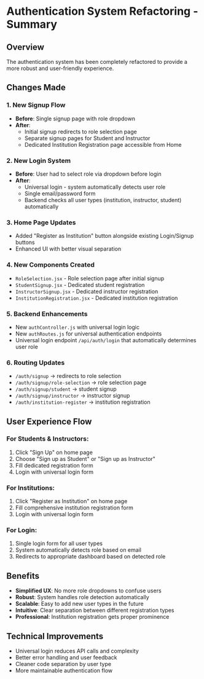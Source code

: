 # Authentication System Refactoring - Summary

## Overview
The authentication system has been completely refactored to provide a more robust and user-friendly experience.

## Changes Made

### 1. **New Signup Flow**
- **Before**: Single signup page with role dropdown
- **After**: 
  - Initial signup redirects to role selection page
  - Separate signup pages for Student and Instructor
  - Dedicated Institution Registration page accessible from Home

### 2. **New Login System**
- **Before**: User had to select role via dropdown before login
- **After**: 
  - Universal login - system automatically detects user role
  - Single email/password form
  - Backend checks all user types (institution, instructor, student) automatically

### 3. **Home Page Updates**
- Added "Register as Institution" button alongside existing Login/Signup buttons
- Enhanced UI with better visual separation

### 4. **New Components Created**
- `RoleSelection.jsx` - Role selection page after initial signup
- `StudentSignup.jsx` - Dedicated student registration
- `InstructorSignup.jsx` - Dedicated instructor registration  
- `InstitutionRegistration.jsx` - Dedicated institution registration

### 5. **Backend Enhancements**
- New `authController.js` with universal login logic
- New `authRoutes.js` for universal authentication endpoints
- Universal login endpoint `/api/auth/login` that automatically determines user role

### 6. **Routing Updates**
- `/auth/signup` → redirects to role selection
- `/auth/signup/role-selection` → role selection page
- `/auth/signup/student` → student signup
- `/auth/signup/instructor` → instructor signup
- `/auth/institution-register` → institution registration

## User Experience Flow

### For Students & Instructors:
1. Click "Sign Up" on home page
2. Choose "Sign up as Student" or "Sign up as Instructor" 
3. Fill dedicated registration form
4. Login with universal login form

### For Institutions:
1. Click "Register as Institution" on home page
2. Fill comprehensive institution registration form
3. Login with universal login form

### For Login:
1. Single login form for all user types
2. System automatically detects role based on email
3. Redirects to appropriate dashboard based on detected role

## Benefits
- **Simplified UX**: No more role dropdowns to confuse users
- **Robust**: System handles role detection automatically
- **Scalable**: Easy to add new user types in the future
- **Intuitive**: Clear separation between different registration types
- **Professional**: Institution registration gets proper prominence

## Technical Improvements
- Universal login reduces API calls and complexity
- Better error handling and user feedback
- Cleaner code separation by user type
- More maintainable authentication flow
